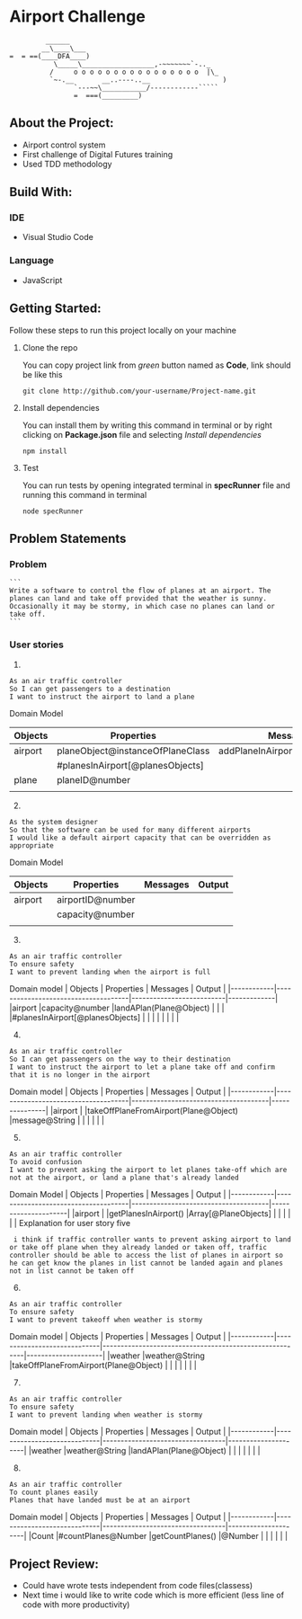 Airport Challenge
=================

```
         ______
        __\____\___
=  = ==(____DFA____)
           \_____\__________________,-~~~~~~~`-.._
          /     o o o o o o o o o o o o o o o o  |\_
          `~-.__       __..----..__                  )
                `---~~\___________/------------`````
                =  ===(_________)

```
About the Project:
------------------

- Airport control system
- First challenge of Digital Futures training
- Used TDD methodology


Build With:
-------------------

### IDE
- Visual Studio Code

### Language
- JavaScript

Getting Started:
---------------

Follow these steps to run this project locally on your machine

1. Clone the repo
    
    You can copy project link from *green* button named as **Code**, link should be like this
    ```
    git clone http://github.com/your-username/Project-name.git
    ```
 
2. Install dependencies

    You can install them by writing this command in terminal or by right clicking on **Package.json** file and selecting *Install dependencies*
    ```
    npm install
    ```
3. Test

    You can run tests by opening integrated terminal in **specRunner** file and running this command in terminal
    ```
    node specRunner
    ```
    
Problem Statements
-------------------

### Problem

    ```
    Write a software to control the flow of planes at an airport. The planes can land and take off provided that the weather is sunny. Occasionally it may be stormy, in which case no planes can land or take off.
    ```
### User stories

1.
```
As an air traffic controller
So I can get passengers to a destination
I want to instruct the airport to land a plane
```
Domain Model

| Objects    |  Properties                         |     Messages                             | Output      |
|------------|-------------------------------------|------------------------------------------|-------------|
|airport     |planeObject@instanceOfPlaneClass     |addPlaneInAirport(Plane@Object)           |             |
|            |#planesInAirport[@planesObjects]     |                                          |             |
|plane       |planeID@number                       |                                          |             |
|            |                                     |                                          |             |

2.
```
As the system designer
So that the software can be used for many different airports
I would like a default airport capacity that can be overridden as appropriate
```
Domain Model

| Objects    |  Properties        |     Messages   | Output      |
|------------|--------------------|----------------|-------------|
|airport     |airportID@number    |                |             |
|            |capacity@number     |                |             |
|            |                    |                |             |

3.
```
As an air traffic controller
To ensure safety
I want to prevent landing when the airport is full
```
Domain model
| Objects    |  Properties                         |     Messages             | Output      |
|------------|-------------------------------------|--------------------------|-------------|
|airport     |capacity@number                      |landAPlan(Plane@Object)   |             |
|            |#planesInAirport[@planesObjects]     |                          |             |
|            |                                     |                          |             |


4.
```
As an air traffic controller
So I can get passengers on the way to their destination
I want to instruct the airport to let a plane take off and confirm that it is no longer in the airport
```
Domain model
| Objects    |  Properties                         |     Messages                         | Output        |
|------------|-------------------------------------|--------------------------------------|---------------|
|airport     |                                     |takeOffPlaneFromAirport(Plane@Object) |message@String |
|            |                                     |                                      |               |

5.
```
As an air traffic controller
To avoid confusion
I want to prevent asking the airport to let planes take-off which are not at the airport, or land a plane that's already landed
```
Domain Model
| Objects    |  Properties                         |     Messages                         | Output              |
|------------|-------------------------------------|--------------------------------------|---------------------|
|airport     |                                     |getPlanesInAirport()                  |Array[@PlaneObjects] |
|            |                                     |                                      |                     |
Explanation for user story five
```
 i think if traffic controller wants to prevent asking airport to land or take off plane when they already landed or taken off, traffic controller should be able to access the list of planes in airport so he can get know the planes in list cannot be landed again and planes not in list cannot be taken off
 ```

6.
```
As an air traffic controller
To ensure safety
I want to prevent takeoff when weather is stormy
```
Domain model
| Objects    |  Properties                 |     Messages                                           | Output              |
|------------|-----------------------------|--------------------------------------------------------|---------------------|
|weather     |weather@String               |takeOffPlaneFromAirport(Plane@Object)                   |                     |
|            |                             |                                                        |                     |

7.
```
As an air traffic controller
To ensure safety
I want to prevent landing when weather is stormy
```
Domain model
| Objects    |  Properties                 |     Messages                     | Output              |
|------------|-----------------------------|----------------------------------|---------------------|
|weather     |weather@String               |landAPlan(Plane@Object)           |                     |
|            |                             |                                  |                     |

8.
```
As an air traffic controller
To count planes easily
Planes that have landed must be at an airport
```
Domain model
| Objects    |  Properties                 |     Messages                     | Output              |
|------------|-----------------------------|----------------------------------|---------------------|
|Count       |#countPlanes@Number          |getCountPlanes()                  |@Number              |
|            |                             |                                  |                     |

Project Review:
------------

- Could have wrote tests independent from code files(classess)
- Next time i would like to write code which is more efficient (less line of code with more productivity)
